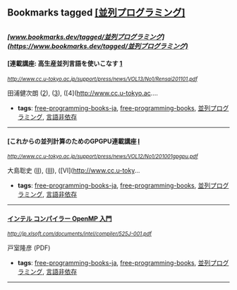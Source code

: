 ## Bookmarks tagged [[並列プログラミング]](https://www.bookmarks.dev?q=[並列プログラミング])

_<sup><sup>[www.bookmarks.dev/tagged/並列プログラミング](https://www.bookmarks.dev/tagged/並列プログラミング)</sup></sup>_
---
#### [連載講座: 高生産並列言語を使いこなす [1](http://www.cc.u-tokyo.ac.jp/support/press/news/VOL13/No1/Rensai201101.pdf)
_<sup>http://www.cc.u-tokyo.ac.jp/support/press/news/VOL13/No1/Rensai201101.pdf</sup>_

田浦健次朗 ([2](http://www.cc.u-tokyo.ac.jp/support/press/news/VOL13/No3/Rensai201105.pdf)), ([3](http://www.cc.u-tokyo.ac.jp/support/press/news/VOL13/No4/Rensai201107.pdf)), ([4](http://www.cc.u-tokyo.ac....
* **tags**: [free-programming-books-ja](../tagged/free-programming-books-ja.md), [free-programming-books](../tagged/free-programming-books.md), [並列プログラミング](../tagged/並列プログラミング.md), [言語非依存](../tagged/言語非依存.md)
---
#### [これからの並列計算のためのGPGPU連載講座 [I](http://www.cc.u-tokyo.ac.jp/support/press/news/VOL12/No1/201001gpgpu.pdf)
_<sup>http://www.cc.u-tokyo.ac.jp/support/press/news/VOL12/No1/201001gpgpu.pdf</sup>_

大島聡史 ([II](http://www.cc.u-tokyo.ac.jp/support/press/news/VOL12/No2/201003gpgpu.pdf)),  ([III](http://www.cc.u-tokyo.ac.jp/support/press/news/VOL12/No3/201005_gpgpu2.pdf)),  ([VI](http://www.cc.u-toky...
* **tags**: [free-programming-books-ja](../tagged/free-programming-books-ja.md), [free-programming-books](../tagged/free-programming-books.md), [並列プログラミング](../tagged/並列プログラミング.md), [言語非依存](../tagged/言語非依存.md)
---
#### [インテル コンパイラー OpenMP 入門](http://jp.xlsoft.com/documents/intel/compiler/525J-001.pdf)
_<sup>http://jp.xlsoft.com/documents/intel/compiler/525J-001.pdf</sup>_

戸室隆彦 (PDF)
* **tags**: [free-programming-books-ja](../tagged/free-programming-books-ja.md), [free-programming-books](../tagged/free-programming-books.md), [並列プログラミング](../tagged/並列プログラミング.md), [言語非依存](../tagged/言語非依存.md)
---
